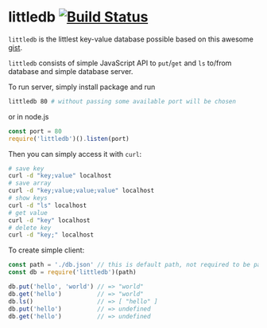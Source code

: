 # littledb [![Build Status](https://travis-ci.org/deathbeam/littledb.svg?branch=master)](https://travis-ci.org/deathbeam/littledb)

`littledb` is the littlest key-value database possible based on this
awesome [gist](https://gist.github.com/brandonb927/9587436).

`littledb` consists of simple JavaScript API to `put`/`get` and `ls`
to/from database and simple database server.

To run server, simply install package and run

```bash
littledb 80 # without passing some available port will be chosen
```

or in node.js
```javascript
const port = 80
require('littledb')().listen(port)
```

Then you can simply access it with `curl`:


```sh
# save key
curl -d "key;value" localhost  
# save array
curl -d "key;value;value;value" localhost  
# show keys
curl -d "ls" localhost  
# get value
curl -d "key" localhost  
# delete key
curl -d "key;" localhost
```

To create simple client:

```javascript
const path = './db.json' // this is default path, not required to be passed
const db = require('littledb')(path)

db.put('hello', 'world') // => "world"
db.get('hello')          // => "world"
db.ls()                  // => [ "hello" ]
db.put('hello')          // => undefined
db.get('hello')          // => undefined
```
